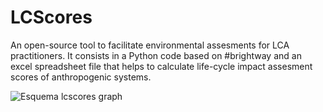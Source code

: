 # LCScores
An open-source tool to facilitate environmental assesments for LCA practitioners. It consists in a Python code based on #brightway and an excel spreadsheet file that helps to calculate life-cycle impact assesment scores of anthropogenic systems. 

![Esquema lcscores graph](https://user-images.githubusercontent.com/87762654/226283889-616ee21c-2959-47cd-896c-72dfbe5cdfcf.png)
